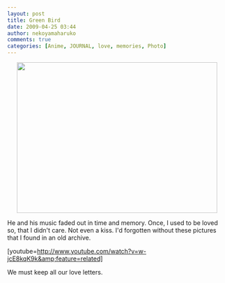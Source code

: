 ```yaml
---
layout: post
title: Green Bird
date: 2009-04-25 03:44
author: nekoyamaharuko
comments: true
categories: [Anime, JOURNAL, love, memories, Photo]
---
```

<p style="text-align:center;"><a href="http://nekoyamaharuko.files.wordpress.com/2010/06/mvc-629f.jpg"><img class="aligncenter size-full wp-image-767" title="noKiss" src="http://nekoyamaharuko.files.wordpress.com/2010/06/mvc-629f.jpg" alt="" width="460" height="345" /></a></p>
He and his music faded out in time and memory. Once, I used to be loved so, that I didn't care. Not even a kiss. I'd forgotten without these pictures that I found in an old archive.<!--more-->

[youtube=http://www.youtube.com/watch?v=w-jcE8kqK9k&amp;feature=related]

We must keep all our love letters.
